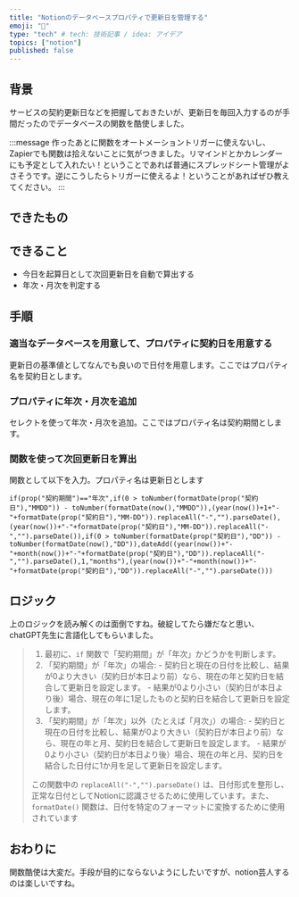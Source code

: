 ```yaml
---
title: "Notionのデータベースプロパティで更新日を管理する"
emoji: "🤖"
type: "tech" # tech: 技術記事 / idea: アイデア
topics: ["notion"]
published: false
---
```


## 背景
サービスの契約更新日などを把握しておきたいが、更新日を毎回入力するのが手間だったのでデータベースの関数を酷使しました。

:::message
作ったあとに関数をオートメーショントリガーに使えないし、Zapierでも関数は拾えないことに気がつきました。リマインドとかカレンダーにも予定として入れたい！ということであれば普通にスプレッドシート管理がよさそうです。逆にこうしたらトリガーに使えるよ！ということがあればぜひ教えてください。
:::

## できたもの


## できること
- 今日を起算日として次回更新日を自動で算出する
- 年次・月次を判定する

## 手順
### 適当なデータベースを用意して、プロパティに契約日を用意する
更新日の基準値としてなんでも良いので日付を用意します。ここではプロパティ名を契約日とします。

### プロパティに年次・月次を追加
セレクトを使って年次・月次を追加。ここではプロパティ名は契約期間とします。

### 関数を使って次回更新日を算出
関数として以下を入力。プロパティ名は更新日とします

```js:notion-formula
if(prop("契約期間")=="年次",if(0 > toNumber(formatDate(prop("契約日"),"MMDD")) - toNumber(formatDate(now(),"MMDD")),(year(now())+1+"-"+formatDate(prop("契約日"),"MM-DD")).replaceAll("-","").parseDate(),(year(now())+"-"+formatDate(prop("契約日"),"MM-DD")).replaceAll("-","").parseDate()),if(0 > toNumber(formatDate(prop("契約日"),"DD")) - toNumber(formatDate(now(),"DD")),dateAdd((year(now())+"-"+month(now())+"-"+formatDate(prop("契約日"),"DD")).replaceAll("-","").parseDate(),1,"months"),(year(now())+"-"+month(now())+"-"+formatDate(prop("契約日"),"DD")).replaceAll("-","").parseDate()))
```

## ロジック
上のロジックを読み解くのは面倒ですね。破綻してたら嫌だなと思い、chatGPT先生に言語化してもらいました。

>1. 最初に、`if` 関数で「契約期間」が「年次」かどうかを判断します。
>2. 「契約期間」が「年次」の場合:
    - 契約日と現在の日付を比較し、結果が0より大きい（契約日が本日より前）なら、現在の年と契約日を結合して更新日を設定します。
    - 結果が0より小さい（契約日が本日より後）場合、現在の年に1足したものと契約日を結合して更新日を設定します。
>3. 「契約期間」が「年次」以外（たとえば「月次」）の場合:
    - 契約日と現在の日付を比較し、結果が0より大きい（契約日が本日より前）なら、現在の年と月、契約日を結合して更新日を設定します。
    - 結果が0より小さい（契約日が本日より後）場合、現在の年と月、契約日を結合した日付に1か月を足して更新日を設定します。
>
>この関数中の `replaceAll("-","").parseDate()` は、日付形式を整形し、正常な日付としてNotionに認識させるために使用しています。また、`formatDate()` 関数は、日付を特定のフォーマットに変換するために使用されています

## おわりに
関数酷使は大変だ。手段が目的にならないようにしたいですが、notion芸人するのは楽しいですね。